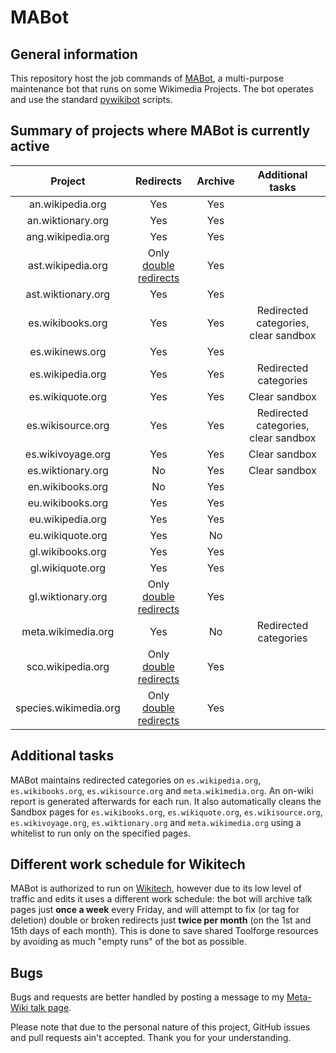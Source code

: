 # MABot
## General information
This repository host the job commands of [MABot](https://meta.wikimedia.org/wiki/User:MABot), a multi-purpose maintenance bot that runs on some Wikimedia Projects. The bot operates and use the standard [pywikibot](https://github.com/wikimedia/pywikibot) scripts.

## Summary of projects where MABot is currently active

| Project | Redirects | Archive | Additional tasks
| :---:   | :---:     | :---:   | :----:
| an.wikipedia.org | Yes | Yes
| an.wiktionary.org | Yes | Yes
| ang.wikipedia.org | Yes | Yes
| ast.wikipedia.org | Only [double redirects](https://ast.wikipedia.org/wiki/Special:DoubleRedirects) | Yes
| ast.wiktionary.org | Yes | Yes
| es.wikibooks.org | Yes | Yes | Redirected categories, clear sandbox
| es.wikinews.org | Yes | Yes
| es.wikipedia.org | Yes | Yes | Redirected categories
| es.wikiquote.org | Yes | Yes | Clear sandbox
| es.wikisource.org | Yes | Yes | Redirected categories, clear sandbox
| es.wikivoyage.org | Yes | Yes | Clear sandbox
| es.wiktionary.org | No | Yes | Clear sandbox
| en.wikibooks.org | No | Yes
| eu.wikibooks.org | Yes | Yes
| eu.wikipedia.org | Yes | Yes
| eu.wikiquote.org | Yes | No
| gl.wikibooks.org | Yes | Yes
| gl.wikiquote.org | Yes | Yes
| gl.wiktionary.org | Only [double redirects](https://gl.wiktionary.org/wiki/Special:DoubleRedirects) | Yes
| meta.wikimedia.org | Yes | No | Redirected categories
| sco.wikipedia.org | Only [double redirects](https://sco.wikipedia.org/wiki/Special:DoubleRedirects) | Yes
| species.wikimedia.org | Only [double redirects](https://species.wikimedia.org/wiki/Special:DoubleRedirects) | Yes

## Additional tasks
MABot maintains redirected categories on `es.wikipedia.org`, `es.wikibooks.org`, `es.wikisource.org` and `meta.wikimedia.org`. An on-wiki report is generated afterwards for each run. It also automatically cleans the Sandbox pages for `es.wikibooks.org`, `es.wikiquote.org`, `es.wikisource.org`, `es.wikivoyage.org`, `es.wiktionary.org` and `meta.wikimedia.org` using a whitelist to run only on the specified pages.

## Different work schedule for Wikitech
MABot is authorized to run on [Wikitech](https://wikitech.wikimedia.org), however due to its low level of traffic and edits it uses a different work schedule: the bot will archive talk pages just **once a week** every Friday, and will attempt to fix (or tag for deletion) double or broken redirects just **twice per month** (on the 1st and 15th days of each month). This is done to save shared Toolforge resources by avoiding as much "empty runs" of the bot as possible.

## Bugs
Bugs and requests are better handled by posting a message to my [Meta-Wiki talk page](https://meta.wikimedia.org/wiki/User_talk:MarcoAurelio).

Please note that due to the personal nature of this project, GitHub issues and pull requests ain't accepted. Thank you for your understanding.
